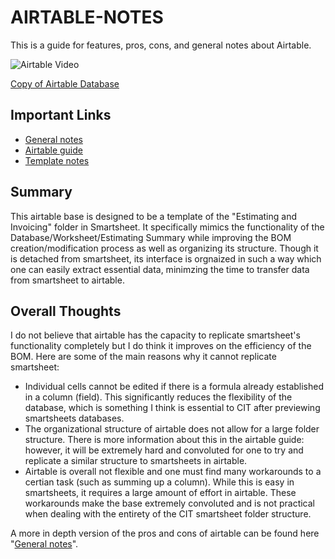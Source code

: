 # AIRTABLE-NOTES
This is a guide for features, pros, cons, and general notes about Airtable.

![Airtable Video](https://youtu.be/hQVz1PkNUJs)

[Copy of Airtable Database](https://airtable.com/appoqV2PTuUe1K0Z8/tbltBJHh2XHjCdO8G/viwXZaMRbTBuYR76h?blocks=hide)

## Important Links

* [General notes](./general-notes.md)
* [Airtable guide](./airtable-guide.md)
* [Template notes](./template.md)

## Summary
This airtable base is designed to be a template of the "Estimating and Invoicing" folder in Smartsheet. It specifically mimics the functionality of the Database/Worksheet/Estimating Summary while improving the BOM creation/modification process as well as organizing its structure. Though it is detached from smartsheet, its interface is orgnaized in such a way which one can easily extract essential data, minimzing the time to transfer data from smartsheet to airtable.

## Overall Thoughts
I do not believe that airtable has the capacity to replicate smartsheet's functionality completely but I do think it improves on the efficiency of the BOM. Here are some of the main reasons why it cannot replicate smartsheet:
* Individual cells cannot be edited if there is a formula already established in a column (field). This significantly reduces the flexibility of the database, which is something I think is essential to CIT after previewing smartsheets databases.
* The organizational structure of airtable does not allow for a large folder structure. There is more information about this in the airtable guide: however, it will be extremely hard and convoluted for one to try and replicate a similar structure to smartsheets in airtable.
* Airtable is overall not flexible and one must find many workarounds to a certian task (such as summing up a column). While this is easy in smartsheets, it requires a large amount of effort in airtable. These workarounds make the base extremely convoluted and is not practical when dealing with the entirety of the CIT smartsheet folder structure.

A more in depth version of the pros and cons of airtable can be found here "[General notes](./general-notes.md)".

